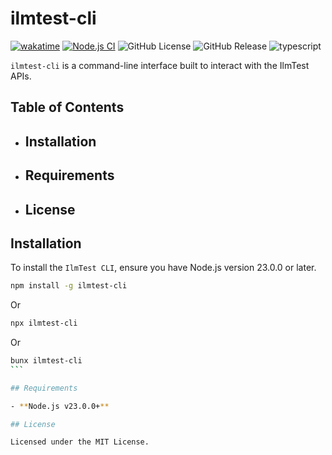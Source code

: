 # ilmtest-cli

[![wakatime](https://wakatime.com/badge/user/a0b906ce-b8e7-4463-8bce-383238df6d4b/project/3ab8ca50-a24a-46b4-af93-e8a6a55f670a.svg)](https://wakatime.com/badge/user/a0b906ce-b8e7-4463-8bce-383238df6d4b/project/3ab8ca50-a24a-46b4-af93-e8a6a55f670a)
[![Node.js CI](https://github.com/ilmtest/ilmtest-cli/actions/workflows/build.yml/badge.svg)](https://github.com/ilmtest/ilmtest-cli/actions/workflows/build.yml)
![GitHub License](https://img.shields.io/github/license/ilmtest/ilmtest-cli)
![GitHub Release](https://img.shields.io/github/v/release/ilmtest/ilmtest-cli)
![typescript](https://badgen.net/badge/icon/typescript?icon=typescript&label&color=blue)

`ilmtest-cli` is a command-line interface built to interact with the IlmTest APIs.

## Table of Contents

- ## Installation
- ## Requirements
- ## License

## Installation

To install the `IlmTest CLI`, ensure you have Node.js version 23.0.0 or later.

```bash
npm install -g ilmtest-cli
```

Or

```bash
npx ilmtest-cli
```

Or

````bash
bunx ilmtest-cli
```

## Requirements

- **Node.js v23.0.0+**

## License

Licensed under the MIT License.
````
